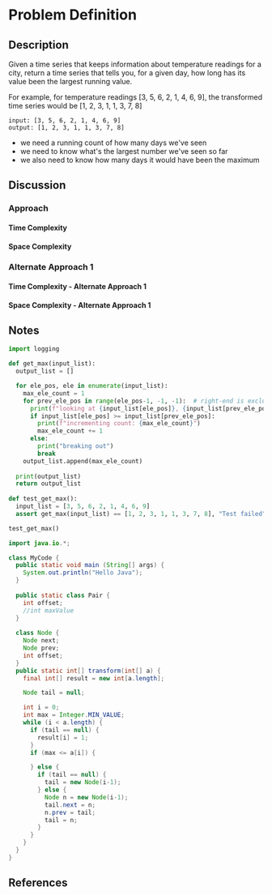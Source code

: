 # Problem Definition

## Description

Given a time series that keeps information about temperature readings for a city, return a time series that tells you, for a given day, how long has its value been the largest running value.

For example, for temperature readings [3, 5, 6, 2, 1, 4, 6, 9], the transformed time series would be [1, 2, 3, 1, 1, 3, 7, 8]

```plaintext
input: [3, 5, 6, 2, 1, 4, 6, 9]
output: [1, 2, 3, 1, 1, 3, 7, 8]
```

- we need a running count of how many days we've seen
- we need to know what's the largest number we've seen so far
- we also need to know how many days it would have been the maximum

## Discussion

### Approach

#### Time Complexity

#### Space Complexity

### Alternate Approach 1

#### Time Complexity - Alternate Approach 1

#### Space Complexity - Alternate Approach 1

## Notes

```python
import logging

def get_max(input_list):
  output_list = []

  for ele_pos, ele in enumerate(input_list):
    max_ele_count = 1
    for prev_ele_pos in range(ele_pos-1, -1, -1):  # right-end is exclusive, so +1
      print(f"looking at {input_list[ele_pos]}, {input_list[prev_ele_pos]}")
      if input_list[ele_pos] >= input_list[prev_ele_pos]:
        print(f"incrementing count: {max_ele_count}")
        max_ele_count += 1
      else:
        print("breaking out")
        break
    output_list.append(max_ele_count)
  
  print(output_list)  
  return output_list
  
def test_get_max():
  input_list = [3, 5, 6, 2, 1, 4, 6, 9]
  assert get_max(input_list) == [1, 2, 3, 1, 1, 3, 7, 8], "Test failed"

test_get_max()
```

```java
import java.io.*;

class MyCode {
  public static void main (String[] args) {
    System.out.println("Hello Java");
  }
  
  public static class Pair {
    int offset;
    //int maxValue
  }
  
  class Node {
    Node next;
    Node prev;
    int offset;
  }
  public static int[] transform(int[] a) {
    final int[] result = new int[a.length];

    Node tail = null;

    int i = 0;
    int max = Integer.MIN_VALUE;
    while (i < a.length) {
      if (tail == null) {
        result[i] = 1;
      }
      if (max <= a[i]) {

      } else {
        if (tail == null) {
          tail = new Node(i-1);
        } else {
          Node n = new Node(i-1);
          tail.next = n;
          n.prev = tail;
          tail = n;
        }
      }
    }
  }
}
```

## References
